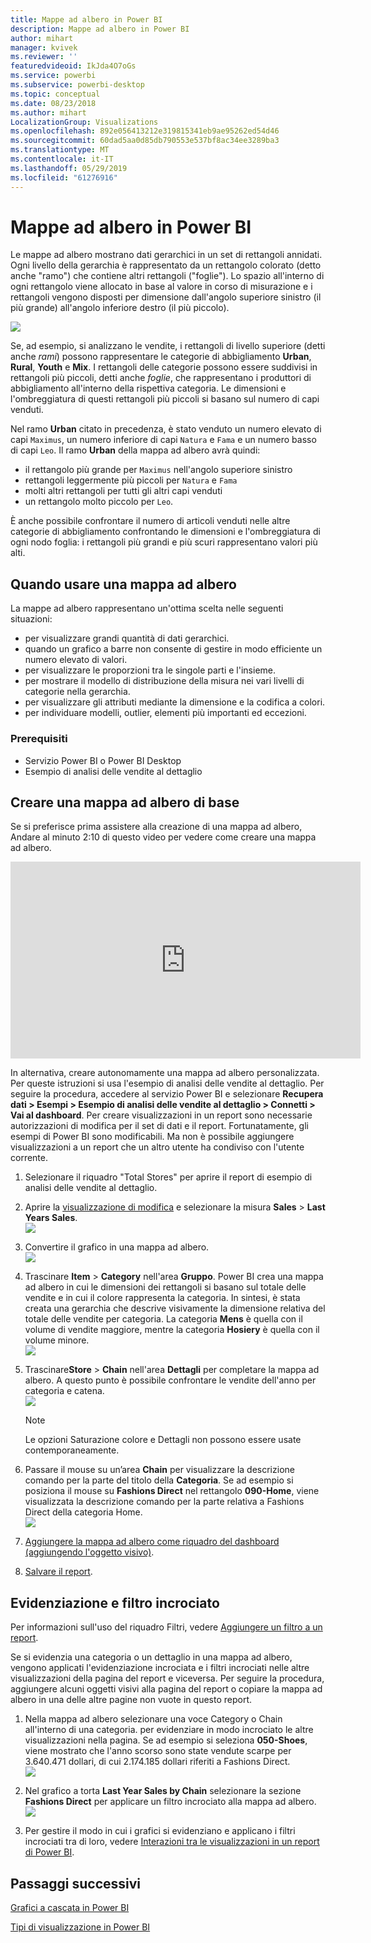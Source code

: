 ```yaml
---
title: Mappe ad albero in Power BI
description: Mappe ad albero in Power BI
author: mihart
manager: kvivek
ms.reviewer: ''
featuredvideoid: IkJda4O7oGs
ms.service: powerbi
ms.subservice: powerbi-desktop
ms.topic: conceptual
ms.date: 08/23/2018
ms.author: mihart
LocalizationGroup: Visualizations
ms.openlocfilehash: 892e056413212e319815341eb9ae95262ed54d46
ms.sourcegitcommit: 60dad5aa0d85db790553e537bf8ac34ee3289ba3
ms.translationtype: MT
ms.contentlocale: it-IT
ms.lasthandoff: 05/29/2019
ms.locfileid: "61276916"
---
```

# <a name="treemaps-in-power-bi"></a>Mappe ad albero in Power BI
Le mappe ad albero mostrano dati gerarchici in un set di rettangoli annidati.  Ogni livello della gerarchia è rappresentato da un rettangolo colorato (detto anche "ramo") che contiene altri rettangoli ("foglie").  Lo spazio all'interno di ogni rettangolo viene allocato in base al valore in corso di misurazione e i rettangoli vengono disposti per dimensione dall'angolo superiore sinistro (il più grande) all'angolo inferiore destro (il più piccolo).

![](media/power-bi-visualization-treemaps/pbi-nancy_viz_treemap.png)

Se, ad esempio, si analizzano le vendite, i rettangoli di livello superiore (detti anche *rami*) possono rappresentare le categorie di abbigliamento **Urban**, **Rural**, **Youth** e **Mix**.  I rettangoli delle categorie possono essere suddivisi in rettangoli più piccoli, detti anche *foglie*, che rappresentano i produttori di abbigliamento all'interno della rispettiva categoria. Le dimensioni e l'ombreggiatura di questi rettangoli più piccoli si basano sul numero di capi venduti.  

Nel ramo **Urban** citato in precedenza, è stato venduto un numero elevato di capi `Maximus`, un numero inferiore di capi `Natura` e `Fama` e un numero basso di capi `Leo`.  Il ramo **Urban** della mappa ad albero avrà quindi:
* il rettangolo più grande per `Maximus` nell'angolo superiore sinistro
* rettangoli leggermente più piccoli per `Natura` e `Fama`
* molti altri rettangoli per tutti gli altri capi venduti 
* un rettangolo molto piccolo per `Leo`.  

È anche possibile confrontare il numero di articoli venduti nelle altre categorie di abbigliamento confrontando le dimensioni e l'ombreggiatura di ogni nodo foglia: i rettangoli più grandi e più scuri rappresentano valori più alti.

## <a name="when-to-use-a-treemap"></a>Quando usare una mappa ad albero
La mappe ad albero rappresentano un'ottima scelta nelle seguenti situazioni:

* per visualizzare grandi quantità di dati gerarchici.
* quando un grafico a barre non consente di gestire in modo efficiente un numero elevato di valori.
* per visualizzare le proporzioni tra le singole parti e l'insieme.
* per mostrare il modello di distribuzione della misura nei vari livelli di categorie nella gerarchia.
* per visualizzare gli attributi mediante la dimensione e la codifica a colori.
* per individuare modelli, outlier, elementi più importanti ed eccezioni.

### <a name="prerequisites"></a>Prerequisiti
 - Servizio Power BI o Power BI Desktop
 - Esempio di analisi delle vendite al dettaglio

## <a name="create-a-basic-treemap"></a>Creare una mappa ad albero di base
Se si preferisce prima assistere alla creazione di una mappa ad albero,  Andare al minuto 2:10 di questo video per vedere come creare una mappa ad albero.

<iframe width="560" height="315" src="https://www.youtube.com/embed/IkJda4O7oGs" frameborder="0" allowfullscreen></iframe>

In alternativa, creare autonomamente una mappa ad albero personalizzata. Per queste istruzioni si usa l'esempio di analisi delle vendite al dettaglio. Per seguire la procedura, accedere al servizio Power BI e selezionare **Recupera dati \> Esempi \> Esempio di analisi delle vendite al dettaglio \> Connetti \> Vai al dashboard**. Per creare visualizzazioni in un report sono necessarie autorizzazioni di modifica per il set di dati e il report. Fortunatamente, gli esempi di Power BI sono modificabili. Ma non è possibile aggiungere visualizzazioni a un report che un altro utente ha condiviso con l'utente corrente.  

1. Selezionare il riquadro "Total Stores" per aprire il report di esempio di analisi delle vendite al dettaglio.    
2. Aprire la [visualizzazione di modifica](../service-interact-with-a-report-in-editing-view.md) e selezionare la misura **Sales** > **Last Years Sales**.   
   ![](media/power-bi-visualization-treemaps/treemapfirstvalue_new.png)   
3. Convertire il grafico in una mappa ad albero.  
   ![](media/power-bi-visualization-treemaps/treemapconvertto_new.png)   
4. Trascinare **Item** > **Category** nell'area **Gruppo**. Power BI crea una mappa ad albero in cui le dimensioni dei rettangoli si basano sul totale delle vendite e in cui il colore rappresenta la categoria.  In sintesi, è stata creata una gerarchia che descrive visivamente la dimensione relativa del totale delle vendite per categoria.  La categoria **Mens** è quella con il volume di vendite maggiore, mentre la categoria **Hosiery** è quella con il volume minore.   
   ![](media/power-bi-visualization-treemaps/power-bi-complete.png)   
5. Trascinare**Store** > **Chain** nell'area **Dettagli** per completare la mappa ad albero. A questo punto è possibile confrontare le vendite dell'anno per categoria e catena.   
   ![](media/power-bi-visualization-treemaps/power-bi-details.png)
   
   > [!NOTE]
   > Le opzioni Saturazione colore e Dettagli non possono essere usate contemporaneamente.
   > 
   > 
5. Passare il mouse su un’area **Chain** per visualizzare la descrizione comando per la parte del titolo della **Categoria**.  Se ad esempio si posiziona il mouse su **Fashions Direct** nel rettangolo **090-Home**, viene visualizzata la descrizione comando per la parte relativa a Fashions Direct della categoria Home.  
   ![](media/power-bi-visualization-treemaps/treemaphoverdetail_new.png)
6. [Aggiungere la mappa ad albero come riquadro del dashboard (aggiungendo l'oggetto visivo)](../service-dashboard-tiles.md). 
7. [Salvare il report](../service-report-save.md).

## <a name="highlighting-and-cross-filtering"></a>Evidenziazione e filtro incrociato
Per informazioni sull'uso del riquadro Filtri, vedere [Aggiungere un filtro a un report](../power-bi-report-add-filter.md).

Se si evidenzia una categoria o un dettaglio in una mappa ad albero, vengono applicati l'evidenziazione incrociata e i filtri incrociati nelle altre visualizzazioni della pagina del report e viceversa. Per seguire la procedura, aggiungere alcuni oggetti visivi alla pagina del report o copiare la mappa ad albero in una delle altre pagine non vuote in questo report.

1. Nella mappa ad albero selezionare una voce Category o Chain all'interno di una categoria.  per evidenziare in modo incrociato le altre visualizzazioni nella pagina. Se ad esempio si seleziona **050-Shoes**, viene mostrato che l'anno scorso sono state vendute scarpe per 3.640.471 dollari, di cui 2.174.185 dollari riferiti a Fashions Direct.  
   ![](media/power-bi-visualization-treemaps/treemaphiliting.png)

2. Nel grafico a torta **Last Year Sales by Chain** selezionare la sezione **Fashions Direct** per applicare un filtro incrociato alla mappa ad albero.  
   ![](media/power-bi-visualization-treemaps/treemapnoowl.gif)    

3. Per gestire il modo in cui i grafici si evidenziano e applicano i filtri incrociati tra di loro, vedere [Interazioni tra le visualizzazioni in un report di Power BI](../service-reports-visual-interactions.md).

## <a name="next-steps"></a>Passaggi successivi

[Grafici a cascata in Power BI](power-bi-visualization-waterfall-charts.md)

[Tipi di visualizzazione in Power BI](power-bi-visualization-types-for-reports-and-q-and-a.md)